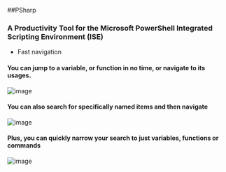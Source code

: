 ##PSharp
### A Productivity Tool for the Microsoft PowerShell Integrated Scripting Environment (ISE)
* Fast navigation

#### You can jump to a variable, or function in no time, or navigate to its usages.
![image](https://raw.github.com/dfinke/PSharp/master/images/Navigate.png)

#### You can also search for specifically named items and then navigate
![image](https://raw.github.com/dfinke/PSharp/master/images/SearchThenNavigate.png)

#### Plus, you can quickly narrow your search to just variables, functions or commands
![image](https://raw.github.com/dfinke/PSharp/master/images/SearchVariables.png)